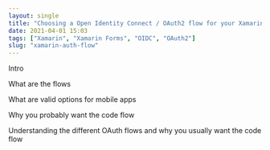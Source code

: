 ```yaml
---
layout: single
title: "Choosing a Open Identity Connect / OAuth2 flow for your Xamarin app"
date: 2021-04-01 15:03
tags: ["Xamarin", "Xamarin Forms", "OIDC", "OAuth2"]
slug: "xamarin-auth-flow"
---
```




Intro

What are the flows

What are valid options for mobile apps

Why you probably want the code flow

Understanding the different OAuth flows and why you usually want the code flow



